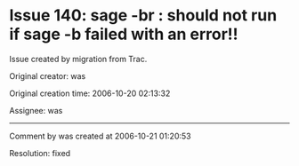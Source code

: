 # Issue 140: sage -br : should not run if sage -b failed with an error!!

Issue created by migration from Trac.

Original creator: was

Original creation time: 2006-10-20 02:13:32

Assignee: was




---

Comment by was created at 2006-10-21 01:20:53

Resolution: fixed
